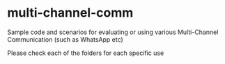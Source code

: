 # multi-channel-comm
Sample code and scenarios for evaluating or using various Multi-Channel Communication (such as WhatsApp etc)

Please check each of the folders for each specific use
